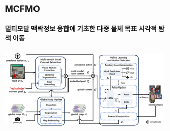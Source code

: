 # MCFMO
<h2> 멀티모달 맥락정보 융합에 기초한 다중 물체 목표 시각적 탐색 이동 </h2>

<br>
<div align="center">
  <img src="https://github.com/checkjunghyeon/MCFMO/blob/main/docs/mcfmo_architecture.png" />&nbsp
</div>
